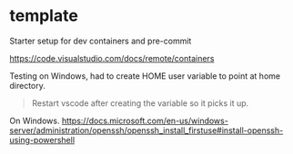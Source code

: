# template
Starter setup for dev containers and pre-commit

https://code.visualstudio.com/docs/remote/containers

Testing on Windows, had to create
HOME user variable to point at home directory.

> Restart vscode after creating the variable so it picks it up.

On Windows.
https://docs.microsoft.com/en-us/windows-server/administration/openssh/openssh_install_firstuse#install-openssh-using-powershell
